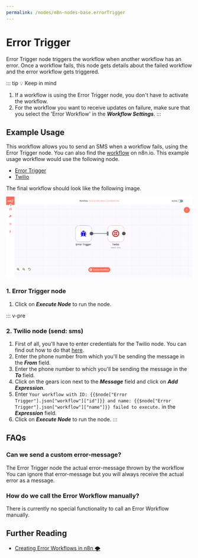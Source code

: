```yaml
---
permalink: /nodes/n8n-nodes-base.errorTrigger
---
```


# Error Trigger

Error Trigger node triggers the workflow when another workflow has an error. Once a workflow fails, this node gets details about the failed workflow and the error workflow gets triggered.

::: tip 💡 Keep in mind
1. If a workflow is using the Error Trigger node, you don't have to activate the workflow.
2. For the workflow you want to receive updates on failure, make sure that you select the 'Error Workflow' in the ***Workflow Settings***.
:::

## Example Usage

This workflow allows you to send an SMS when a workflow fails, using the Error Trigger node. You can also find the [workflow](https://n8n.io/workflows/665) on n8n.io. This example usage workflow would use the following node.
- [Error Trigger]()
- [Twilio](../../../nodes-library/nodes/Twilio/README.md)

The final workflow should look like the following image.

![A workflow with the Error Trigger node](./workflow.png)

### 1. Error Trigger node

1. Click on ***Execute Node*** to run the node.

::: v-pre
### 2. Twilio node (send: sms)

1. First of all, you'll have to enter credentials for the Twilio node. You can find out how to do that [here](../../../credentials/Twilio/README.md).
2. Enter the phone number from which you'll be sending the message in the ***From*** field.
3. Enter the phone number to which you'll be sending the message in the ***To*** field.
4. Click on the gears icon next to the ***Message*** field and click on ***Add Expression***.
5. Enter `Your workflow with ID: {{$node["Error Trigger"].json["workflow"]["id"]}} and name: {{$node["Error Trigger"].json["workflow"]["name"]}} failed to execute.` in the ***Expression*** field.
6. Click on ***Execute Node*** to run the node.
:::

## FAQs

### Can we send a custom error-message?

The Error Trigger node the actual error-message thrown by the workflow
You can ignore that error-message but you will always receive the actual error as a message.

### How do we call the Error Workflow manually?

There is currently no special functionality to call an Error Workflow manually.

## Further Reading

- [Creating Error Workflows in n8n 🌪](https://medium.com/n8n-io/creating-error-workflows-in-n8n-6e03c9ecbc0f)
